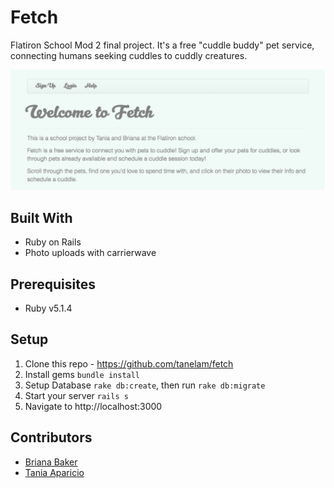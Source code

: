 # Fetch

Flatiron School Mod 2 final project. It's a free "cuddle buddy" pet service, connecting humans seeking cuddles to cuddly creatures. 

![fetch-splash](fetch-splash2.png)

## Built With

* Ruby on Rails 
* Photo uploads with carrierwave

## Prerequisites

* Ruby v5.1.4

## Setup 

1. Clone this repo - https://github.com/tanelam/fetch
2. Install gems `bundle install`
3. Setup Database `rake db:create`, then run `rake db:migrate`
4. Start your server `rails s` 
5. Navigate to http://localhost:3000 

## Contributors 
* [Briana Baker](https://github.com/brianabaker/)
* [Tania Aparicio](https://github.com/tanelam)
